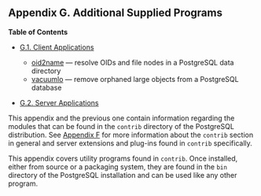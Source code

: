 ## Appendix G. Additional Supplied Programs

**Table of Contents**

- [G.1. Client Applications](contrib-prog-client)

  - [oid2name](oid2name) — resolve OIDs and file nodes in a PostgreSQL data directory
  - [vacuumlo](vacuumlo) — remove orphaned large objects from a PostgreSQL database

- [G.2. Server Applications](contrib-prog-server)

This appendix and the previous one contain information regarding the modules that can be found in the `contrib` directory of the PostgreSQL distribution. See [Appendix F](contrib 'Appendix F. Additional Supplied Modules and Extensions') for more information about the `contrib` section in general and server extensions and plug-ins found in `contrib` specifically.

This appendix covers utility programs found in `contrib`. Once installed, either from source or a packaging system, they are found in the `bin` directory of the PostgreSQL installation and can be used like any other program.
